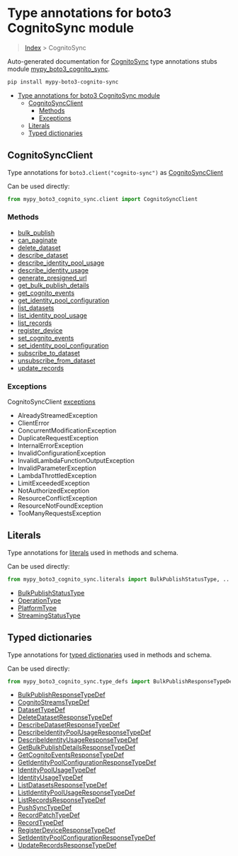 # Type annotations for boto3 CognitoSync module

> [Index](..) > CognitoSync

Auto-generated documentation for
[CognitoSync](https://boto3.amazonaws.com/v1/documentation/api/latest/reference/services/cognito-sync.html#CognitoSync)
type annotations stubs module
[mypy_boto3_cognito_sync](https://pypi.org/project/mypy-boto3-cognito-sync/).

```bash
pip install mypy-boto3-cognito-sync
```

- [Type annotations for boto3 CognitoSync module](#type-annotations-for-boto3-cognitosync-module)
  - [CognitoSyncClient](#cognitosyncclient)
    - [Methods](#methods)
    - [Exceptions](#exceptions)
  - [Literals](#literals)
  - [Typed dictionaries](#typed-dictionaries)

## CognitoSyncClient

Type annotations for `boto3.client("cognito-sync")` as
[CognitoSyncClient](./client.md)

Can be used directly:

```python
from mypy_boto3_cognito_sync.client import CognitoSyncClient
```

### Methods

- [bulk_publish](./client.md#bulk_publish)
- [can_paginate](./client.md#can_paginate)
- [delete_dataset](./client.md#delete_dataset)
- [describe_dataset](./client.md#describe_dataset)
- [describe_identity_pool_usage](./client.md#describe_identity_pool_usage)
- [describe_identity_usage](./client.md#describe_identity_usage)
- [generate_presigned_url](./client.md#generate_presigned_url)
- [get_bulk_publish_details](./client.md#get_bulk_publish_details)
- [get_cognito_events](./client.md#get_cognito_events)
- [get_identity_pool_configuration](./client.md#get_identity_pool_configuration)
- [list_datasets](./client.md#list_datasets)
- [list_identity_pool_usage](./client.md#list_identity_pool_usage)
- [list_records](./client.md#list_records)
- [register_device](./client.md#register_device)
- [set_cognito_events](./client.md#set_cognito_events)
- [set_identity_pool_configuration](./client.md#set_identity_pool_configuration)
- [subscribe_to_dataset](./client.md#subscribe_to_dataset)
- [unsubscribe_from_dataset](./client.md#unsubscribe_from_dataset)
- [update_records](./client.md#update_records)

### Exceptions

CognitoSyncClient [exceptions](./client.md#exceptions)

- AlreadyStreamedException
- ClientError
- ConcurrentModificationException
- DuplicateRequestException
- InternalErrorException
- InvalidConfigurationException
- InvalidLambdaFunctionOutputException
- InvalidParameterException
- LambdaThrottledException
- LimitExceededException
- NotAuthorizedException
- ResourceConflictException
- ResourceNotFoundException
- TooManyRequestsException

## Literals

Type annotations for [literals](./literals.md) used in methods and schema.

Can be used directly:

```python
from mypy_boto3_cognito_sync.literals import BulkPublishStatusType, ...
```

- [BulkPublishStatusType](./literals.md#bulkpublishstatustype)
- [OperationType](./literals.md#operationtype)
- [PlatformType](./literals.md#platformtype)
- [StreamingStatusType](./literals.md#streamingstatustype)

## Typed dictionaries

Type annotations for [typed dictionaries](./type_defs.md) used in methods and
schema.

Can be used directly:

```python
from mypy_boto3_cognito_sync.type_defs import BulkPublishResponseTypeDef, ...
```

- [BulkPublishResponseTypeDef](./type_defs.md#bulkpublishresponsetypedef)
- [CognitoStreamsTypeDef](./type_defs.md#cognitostreamstypedef)
- [DatasetTypeDef](./type_defs.md#datasettypedef)
- [DeleteDatasetResponseTypeDef](./type_defs.md#deletedatasetresponsetypedef)
- [DescribeDatasetResponseTypeDef](./type_defs.md#describedatasetresponsetypedef)
- [DescribeIdentityPoolUsageResponseTypeDef](./type_defs.md#describeidentitypoolusageresponsetypedef)
- [DescribeIdentityUsageResponseTypeDef](./type_defs.md#describeidentityusageresponsetypedef)
- [GetBulkPublishDetailsResponseTypeDef](./type_defs.md#getbulkpublishdetailsresponsetypedef)
- [GetCognitoEventsResponseTypeDef](./type_defs.md#getcognitoeventsresponsetypedef)
- [GetIdentityPoolConfigurationResponseTypeDef](./type_defs.md#getidentitypoolconfigurationresponsetypedef)
- [IdentityPoolUsageTypeDef](./type_defs.md#identitypoolusagetypedef)
- [IdentityUsageTypeDef](./type_defs.md#identityusagetypedef)
- [ListDatasetsResponseTypeDef](./type_defs.md#listdatasetsresponsetypedef)
- [ListIdentityPoolUsageResponseTypeDef](./type_defs.md#listidentitypoolusageresponsetypedef)
- [ListRecordsResponseTypeDef](./type_defs.md#listrecordsresponsetypedef)
- [PushSyncTypeDef](./type_defs.md#pushsynctypedef)
- [RecordPatchTypeDef](./type_defs.md#recordpatchtypedef)
- [RecordTypeDef](./type_defs.md#recordtypedef)
- [RegisterDeviceResponseTypeDef](./type_defs.md#registerdeviceresponsetypedef)
- [SetIdentityPoolConfigurationResponseTypeDef](./type_defs.md#setidentitypoolconfigurationresponsetypedef)
- [UpdateRecordsResponseTypeDef](./type_defs.md#updaterecordsresponsetypedef)
